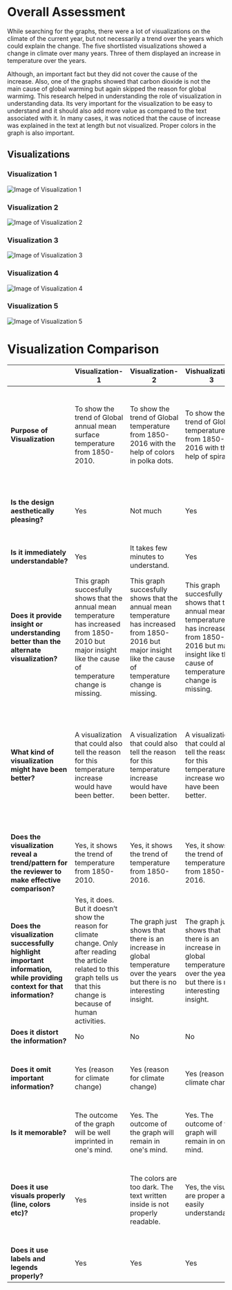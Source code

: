 # Overall Assessment
While searching for the graphs, there were a lot of visualizations on the climate of the current year, but not necessarily a trend over the years which could explain the change. The five shortlisted visualizations showed a change in climate over many years. Three of them displayed an increase in temperature over the years.

Although, an important fact but they did not cover the cause of the increase. Also, one of the graphs showed that carbon dioxide is not the main cause of global warming but again skipped the reason for global warmimg. This research helped in understanding the role of visualization in understanding data. Its very important for the visualization to be easy to understand and it should also add more value as compared to the text associated with it. In many cases, it was noticed that the cause of increase was explained in the text at length but not visualized. Proper colors in the graph is also important.

## Visualizations

### Visualization 1

![Image of Visualization 1](https://github.com/AayushiVAgrawal/SelfStudyProject/images/Visualization-1.gif)

### Visualization 2
![Image of Visualization 2](https://github.com/AayushiVAgrawal/SelfStudyProject/images/Visualization-2.png)

### Visualization 3
![Image of Visualization 3](https://github.com/AayushiVAgrawal/SelfStudyProject/images/Visualization-3.png)

### Visualization 4
![Image of Visualization 4](https://github.com/AayushiVAgrawal/SelfStudyProject/images/Visualization-4.png)

### Visualization 5
![Image of Visualization 5](https://github.com/AayushiVAgrawal/SelfStudyProject/images/Visualization-5.jpg)

# Visualization Comparison

| | Visualization-1 | Visualization-2 | Vishualization-3 | Visualization-4 | Visualization-5
 ----- | ------ | ------ | ------ | ------ | ------
**Purpose of Visualization** | To show the trend of Global annual mean surface temperature from 1850- 2010. | To show the trend of Global temperature from 1850- 2016 with the help of colors in polka dots. | To show the trend of Global temperature from 1850- 2016 with the help of spiral. | To show that natural sun fluctuations cause global warmimg. It shows that the temperature pattern coincides with the solar activity. | To show that carbon dioxide emmission is not the main cause for global temperature increase.
**Is the design aesthetically pleasing?** | Yes	| Not much | Yes | Yes, it is. But could be better. | No. The values on x-axis look quite congested and is not readable.
**Is it immediately understandable?** | Yes	| It takes few minutes to understand. | Yes	 | No. It takes time to understand the graph. | No. It takes some time to understand the graph.
**Does it provide insight or understanding better than the alternate visualization?** | This graph succesfully shows that the annual mean temperature has increased from 1850-2010 but major insight like the cause of temperature change is missing. | This graph succesfully shows that the annual mean temperature has increased from 1850-2016 but major insight like the cause of temperature change is missing. | This graph succesfully shows that the annual mean temperature has increased from 1850-2016 but major insight like the cause of temperature change is missing. | Yes, the content of the graph is good. The insight generated by the graph is also clear. | This graph serves the purpose well and the insight is quite clear but the design of the graph could be better.
**What kind of visualization might have been better?**	 | A visualization that could also tell the reason for this temperature increase would have been better. | A visualization that could also tell the reason for this temperature increase would have been better. | A visualization that could also tell the reason for this temperature increase would have been better. | This is good | Improvement in x-axis data would be better. Plus, the graph shows that carbon dioxide is not the main cause for temperature increase but doesn’t show what is the cause.
**Does the visualization reveal a trend/pattern for the reviewer to make effective comparison?** | Yes, it shows the trend of temperature from 1850-2010. | Yes, it shows the trend of temperature from 1850-2016. | Yes, it shows the trend of temperature from 1850-2016. | Yes | Yes, it does.
**Does the visualization successfully highlight important information, while providing context for that information?** | Yes, it does. But it doesn’t show the reason for climate change. Only after reading the article related to this graph tells us that this change is because of human activities. | The graph just shows that there is an increase in global temperature over the years but there is no interesting insight. | The graph just shows that there is an increase in global temperature over the years but there is no interesting insight. | Yes | Yes
**Does it distort the information?** | No | No | No | No | No
**Does it omit important information?** | Yes (reason for climate change) | Yes (reason for climate change) | Yes (reason for climate change) |	No | Not really. But information on the cause of the temperature change could be included.
**Is it memorable?** | The outcome of the graph will be well imprinted in one's mind. | Yes. The outcome of the graph will remain in one's mind. | Yes. The outcome of the graph will remain in one's mind. | The pattern stays in mind. | The outcome of the graph stays in mind.
**Does it use visuals properly (line, colors etc)?** | Yes | The colors are too dark. The text written inside is not properly readable. | Yes, the visuals are proper and easily understandable. | Yes, it does. | The readings on x-axis can be improved. The temperature anamoly is also explained but could be written in a better way.
**Does it use labels and legends properly?** | Yes | Yes	| Yes |	Yes | Congested x-axis.
